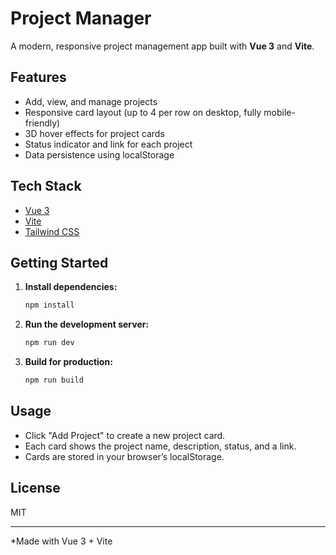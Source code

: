 # Project Manager

A modern, responsive project management app built with **Vue 3** and **Vite**.

## Features

- Add, view, and manage projects
- Responsive card layout (up to 4 per row on desktop, fully mobile-friendly)
- 3D hover effects for project cards
- Status indicator and link for each project
- Data persistence using localStorage

## Tech Stack

- [Vue 3](https://vuejs.org/)
- [Vite](https://vitejs.dev/)
- [Tailwind CSS](https://tailwindcss.com/)

## Getting Started

1. **Install dependencies:**

   ```sh
   npm install
   ```

2. **Run the development server:**

   ```sh
   npm run dev
   ```

3. **Build for production:**
   ```sh
   npm run build
   ```

## Usage

- Click "Add Project" to create a new project card.
- Each card shows the project name, description, status, and a link.
- Cards are stored in your browser’s localStorage.

## License

MIT

---

\*Made with Vue 3 + Vite
